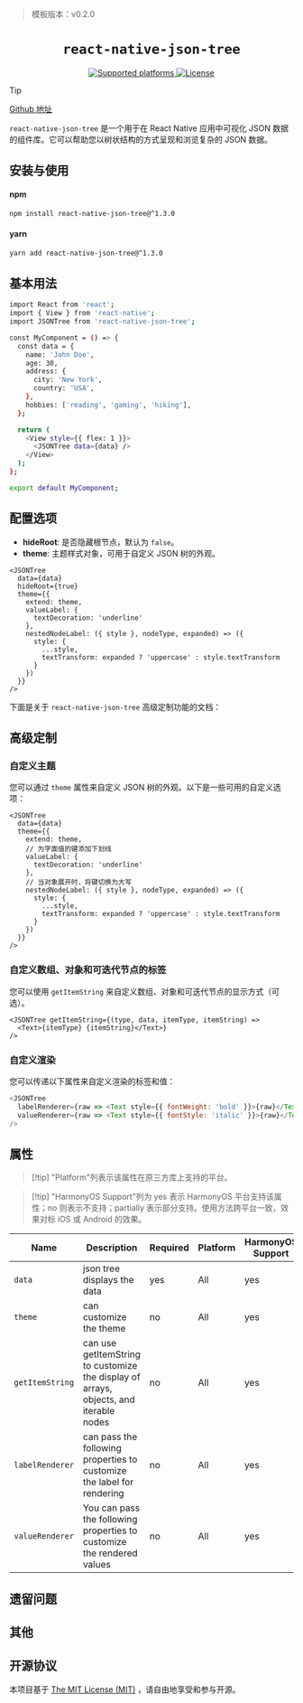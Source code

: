 > 模板版本：v0.2.0

<p align="center">
  <h1 align="center"> <code>react-native-json-tree
</code> </h1>
</p>
<p align="center">
    <a href="https://github.com/Dean177/react-native-json-tree">
        <img src="https://img.shields.io/badge/platforms-ios%20%7C%20android%20%7C%20web%20%7C%20harmony%20-lightgrey.svg" alt="Supported platforms" />
    </a>
    <a href="https://github.com/Dean177/react-native-json-tree/blob/master/LICENSE.md">
        <img src="https://img.shields.io/npm/l/react-native-svg.svg" alt="License" />
    </a>
</p>


> [!tip]
>
>  [Github 地址](https://github.com/Dean177/react-native-json-tree)
>
> `react-native-json-tree` 是一个用于在 React Native 应用中可视化 JSON 数据的组件库。它可以帮助您以树状结构的方式呈现和浏览复杂的 JSON 数据。

## 安装与使用

#### **npm**

```bash
npm install react-native-json-tree@^1.3.0
```

#### **yarn**

```bash
yarn add react-native-json-tree@^1.3.0
```

## 基本用法

```bash
import React from 'react';
import { View } from 'react-native';
import JSONTree from 'react-native-json-tree';

const MyComponent = () => {
  const data = {
    name: 'John Doe',
    age: 30,
    address: {
      city: 'New York',
      country: 'USA',
    },
    hobbies: ['reading', 'gaming', 'hiking'],
  };

  return (
    <View style={{ flex: 1 }}>
      <JSONTree data={data} />
    </View>
  );
};

export default MyComponent;

```

## 配置选项

- **hideRoot**: 是否隐藏根节点，默认为 `false`。
- **theme**: 主题样式对象，可用于自定义 JSON 树的外观。

```
<JSONTree
  data={data}
  hideRoot={true}
  theme={{
    extend: theme,
    valueLabel: {
      textDecoration: 'underline'
    },
    nestedNodeLabel: ({ style }, nodeType, expanded) => ({
      style: {
        ...style,
        textTransform: expanded ? 'uppercase' : style.textTransform
      }
    })
  }}
/>
```


下面是关于 `react-native-json-tree` 高级定制功能的文档：

## 高级定制

### 自定义主题

您可以通过 `theme` 属性来自定义 JSON 树的外观。以下是一些可用的自定义选项：

```
<JSONTree
  data={data}
  theme={{
    extend: theme,
    // 为字面值的键添加下划线
    valueLabel: {
      textDecoration: 'underline'
    },
    // 当对象展开时，将键切换为大写
    nestedNodeLabel: ({ style }, nodeType, expanded) => ({
      style: {
        ...style,
        textTransform: expanded ? 'uppercase' : style.textTransform
      }
    })
  }}
/>
```

### 自定义数组、对象和可迭代节点的标签

您可以使用 `getItemString` 来自定义数组、对象和可迭代节点的显示方式（可选）。

```
<JSONTree getItemString={(type, data, itemType, itemString) =>
  <Text>{itemType} {itemString}</Text>}
/>
```

### 自定义渲染

您可以传递以下属性来自定义渲染的标签和值：

```js
<JSONTree
  labelRenderer={raw => <Text style={{ fontWeight: 'bold' }}>{raw}</Text>}
  valueRenderer={raw => <Text style={{ fontStyle: 'italic' }}>{raw}</Text>}
/>
```

## 属性

> [!tip] "Platform"列表示该属性在原三方库上支持的平台。

> [!tip] "HarmonyOS Support"列为 yes 表示 HarmonyOS 平台支持该属性；no 则表示不支持；partially 表示部分支持。使用方法跨平台一致，效果对标 iOS 或 Android 的效果。

| Name            | Description                                                  | Required | Platform | HarmonyOS Support |
| --------------- | ------------------------------------------------------------ | -------- | -------- | ----------------- |
| `data`          | json tree displays the data                                  | yes      | All      | yes               |
| ``theme``       | can customize the theme                                      | no       | All      | yes               |
| `getItemString` | can use getItemString to customize the display of arrays, objects, and iterable nodes | no       | All      | yes               |
| `labelRenderer` | can pass the following properties to customize the label for rendering | no       | All      | yes               |
| `valueRenderer` | You can pass the following properties to customize the rendered values | no       | All      | yes               |

## 遗留问题

## 其他

## 开源协议

本项目基于 [The MIT License (MIT)](https://github.com/react-native-oh-library/react-native-svg/blob/harmony/LICENSE) ，请自由地享受和参与开源。